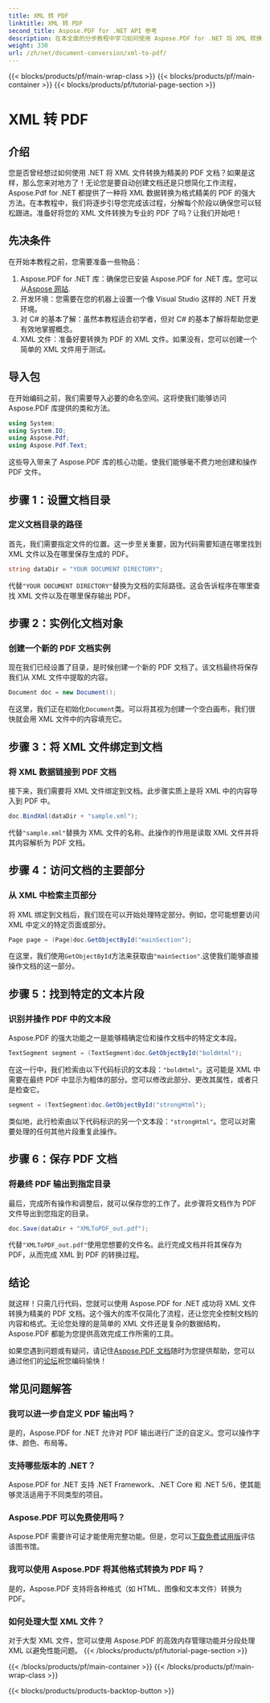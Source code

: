 ```yaml
---
title: XML 转 PDF
linktitle: XML 转 PDF
second_title: Aspose.PDF for .NET API 参考
description: 在本全面的分步教程中学习如何使用 Aspose.PDF for .NET 将 XML 转换为 PDF，其中包含代码示例和详细解释。
weight: 330
url: /zh/net/document-conversion/xml-to-pdf/
---
```


{{< blocks/products/pf/main-wrap-class >}}
{{< blocks/products/pf/main-container >}}
{{< blocks/products/pf/tutorial-page-section >}}

# XML 转 PDF

## 介绍

您是否曾经想过如何使用 .NET 将 XML 文件转换为精美的 PDF 文档？如果是这样，那么您来对地方了！无论您是要自动创建文档还是只想简化工作流程，Aspose.Pdf for .NET 都提供了一种将 XML 数据转换为格式精美的 PDF 的强大方法。在本教程中，我们将逐步引导您完成该过程，分解每个阶段以确保您可以轻松跟进。准备好将您的 XML 文件转换为专业的 PDF 了吗？让我们开始吧！

## 先决条件

在开始本教程之前，您需要准备一些物品：

1.  Aspose.PDF for .NET 库：确保您已安装 Aspose.PDF for .NET 库。您可以从[Aspose 网站](https://releases.aspose.com/pdf/net/).
2. 开发环境：您需要在您的机器上设置一个像 Visual Studio 这样的 .NET 开发环境。
3. 对 C# 的基本了解：虽然本教程适合初学者，但对 C# 的基本了解将帮助您更有效地掌握概念。
4. XML 文件：准备好要转换为 PDF 的 XML 文件。如果没有，您可以创建一个简单的 XML 文件用于测试。

## 导入包

在开始编码之前，我们需要导入必要的命名空间。这将使我们能够访问 Aspose.PDF 库提供的类和方法。

```csharp
using System;
using System.IO;
using Aspose.Pdf;
using Aspose.Pdf.Text;
```

这些导入带来了 Aspose.PDF 库的核心功能，使我们能够毫不费力地创建和操作 PDF 文件。

## 步骤 1：设置文档目录

### 定义文档目录的路径

首先，我们需要指定文件的位置。这一步至关重要，因为代码需要知道在哪里找到 XML 文件以及在哪里保存生成的 PDF。

```csharp
string dataDir = "YOUR DOCUMENT DIRECTORY";
```

代替`"YOUR DOCUMENT DIRECTORY"`替换为文档的实际路径。这会告诉程序在哪里查找 XML 文件以及在哪里保存输出 PDF。

## 步骤 2：实例化文档对象

### 创建一个新的 PDF 文档实例

现在我们已经设置了目录，是时候创建一个新的 PDF 文档了。该文档最终将保存我们从 XML 文件中提取的内容。

```csharp
Document doc = new Document();
```

在这里，我们正在初始化`Document`类。可以将其视为创建一个空白画布，我们很快就会用 XML 文件中的内容填充它。

## 步骤 3：将 XML 文件绑定到文档

### 将 XML 数据链接到 PDF 文档

接下来，我们需要将 XML 文件绑定到文档。此步骤实质上是将 XML 中的内容导入到 PDF 中。

```csharp
doc.BindXml(dataDir + "sample.xml");
```

代替`"sample.xml"`替换为 XML 文件的名称。此操作的作用是读取 XML 文件并将其内容解析为 PDF 文档。

## 步骤 4：访问文档的主要部分

### 从 XML 中检索主页部分

将 XML 绑定到文档后，我们现在可以开始处理特定部分。例如，您可能想要访问 XML 中定义的特定页面或部分。

```csharp
Page page = (Page)doc.GetObjectById("mainSection");
```

在这里，我们使用`GetObjectById`方法来获取由`"mainSection"`.这使我们能够直接操作文档的这一部分。

## 步骤 5：找到特定的文本片段

### 识别并操作 PDF 中的文本段

Aspose.PDF 的强大功能之一是能够精确定位和操作文档中的特定文本段。

```csharp
TextSegment segment = (TextSegment)doc.GetObjectById("boldHtml");
```

在这一行中，我们检索由以下代码标识的文本段：`"boldHtml"`。这可能是 XML 中需要在最终 PDF 中显示为粗体的部分。您可以修改此部分、更改其属性，或者只是检查它。

```csharp
segment = (TextSegment)doc.GetObjectById("strongHtml");
```

类似地，此行检索由以下代码标识的另一个文本段：`"strongHtml"`。您可以对需要处理的任何其他片段重复此操作。

## 步骤 6：保存 PDF 文档

### 将最终 PDF 输出到指定目录

最后，完成所有操作和调整后，就可以保存您的工作了。此步骤将文档作为 PDF 文件导出到您指定的目录。

```csharp
doc.Save(dataDir + "XMLToPDF_out.pdf");
```

代替`"XMLToPDF_out.pdf"`使用您想要的文件名。此行完成文档并将其保存为 PDF，从而完成 XML 到 PDF 的转换过程。

## 结论

就这样！只需几行代码，您就可以使用 Aspose.PDF for .NET 成功将 XML 文件转换为精美的 PDF 文档。这个强大的库不仅简化了流程，还让您完全控制文档的内容和格式。无论您处理的是简单的 XML 文件还是复杂的数据结构，Aspose.PDF 都能为您提供高效完成工作所需的工具。

如果您遇到问题或有疑问，请记住[Aspose.PDF 文档](https://reference.aspose.com/pdf/net/)随时为您提供帮助，您可以通过他们的[论坛](https://forum.aspose.com/c/pdf/10)祝您编码愉快！

## 常见问题解答

### 我可以进一步自定义 PDF 输出吗？
是的，Aspose.PDF for .NET 允许对 PDF 输出进行广泛的自定义。您可以操作字体、颜色、布局等。

### 支持哪些版本的 .NET？
Aspose.PDF for .NET 支持 .NET Framework、.NET Core 和 .NET 5/6，使其能够灵活适用于不同类型的项目。

### Aspose.PDF 可以免费使用吗？
 Aspose.PDF 需要许可证才能使用完整功能。但是，您可以[下载免费试用版](https://releases.aspose.com/)评估该图书馆。

### 我可以使用 Aspose.PDF 将其他格式转换为 PDF 吗？
是的，Aspose.PDF 支持将各种格式（如 HTML、图像和文本文件）转换为 PDF。

### 如何处理大型 XML 文件？
对于大型 XML 文件，您可以使用 Aspose.PDF 的高效内存管理功能并分段处理 XML 以避免性能问题。
{{< /blocks/products/pf/tutorial-page-section >}}

{{< /blocks/products/pf/main-container >}}
{{< /blocks/products/pf/main-wrap-class >}}

{{< blocks/products/products-backtop-button >}}
